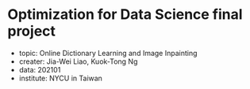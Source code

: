 # Optimization for Data Science final project
- topic: Online Dictionary Learning and Image Inpainting
- creater: Jia-Wei Liao, Kuok-Tong Ng
- data: 202101
- institute: NYCU in Taiwan

